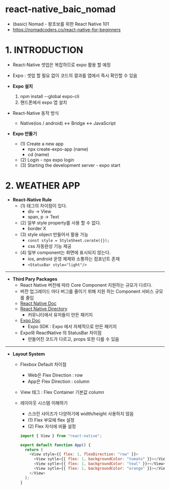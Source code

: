 # react-native_baic_nomad

- (basic) Nomad - 왕초보를 위한 React Native 101
- https://nomadcoders.co/react-native-for-beginners

# 1. INTRODUCTION

- React-Native 셋업은 복잡하므로 expo 활용 할 예정
- Expo : 셋업 할 필요 없이 코드의 결과를 앱에서 즉시 확인할 수 있음
- **Expo 설치**

  1. npm install --global expo-cli
  2. 핸드폰에서 expo 앱 설치

- React-Native 동작 방식

  - Native(ios / android) <-> Bridge <-> JavaScript

- **Expo 만들기**
  - (1) Create a new app
    - npx create-expo-app (name)
    - cd (name)
  - (2) Login - npx expo login
  - (3) Starting the development server - expo start

# 2. WEATHER APP

- **React-Native Rule**
  - (1) 태그의 차이점이 있다.
    - div -> View
    - span, p -> Text
  - (2) 일부 style property를 사용 할 수 없다.
    - border X
  - (3) style object 만들어서 활용 가능
    - `const style = StyleSheet.cerate({});`
    - css 자동완성 기능 제공
  - (4) 일부 component는 화면에 표시되지 않는다.
    - ios, android 운영 체제와 소통하는 컴포넌트 존재
    - `<StatusBar style="light"/>`

---

- **Third Pary Packages**
  - React Native 버전에 따라 Core Component 지원하는 규모가 다르다.
  - 버전 업그레이드 마다 버그를 줄이기 위해 지원 하는 Component 서비스 규모를 줄임
  - [React Native Doc](https://reactnative.dev/docs/0.60/components-and-apis)
  - [React Native Directory](https://reactnative.directory/)
    - 커뮤니티에서 유저들이 만든 패키지
  - [Expo Doc](https://docs.expo.dev/versions/latest/)
    - Expo SDK : Expo 에서 자체적으로 만든 패키지
  - Expo와 ReactNative 의 StatusBar 차이점
    - 만들어진 코드가 다르고, props 또한 다를 수 있음

---

- **Layout System**

  - Flexbox Default 차이점
    - Web은 Flex Direction : row
    - App은 Flex Direction : column
  - View 태그 : Flex Container 기본값 column
  - 레이아웃 시스템 이해하기

    - 스크린 사이즈가 다양하기에 width/height 사용하지 않음
    - (1) Flex 부모에 flex 설정
    - (2) Flex 자식에 비율 설정

    ```js
    import { View } from "react-native";

    export default function App() {
      return (
        <View style={{ flex: 1, flexDirection: "row" }}>
          <View sytle={{ flex: 1, backgroundColor: "tomato" }}></View>
          <View sytle={{ flex: 1, backgroundColor: "teal" }}></View>
          <View sytle={{ flex: 1, backgroundColor: "orange" }}></View>
        </View>
      );
    }
    ```
